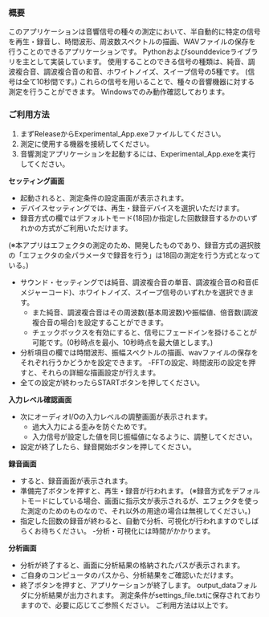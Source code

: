 ### 概要
このアプリケーションは音響信号の種々の測定において、半自動的に特定の信号を再生・録音し、時間波形、周波数スペクトルの描画、WAVファイルの保存を行うことのできるアプリケーションです。
Pythonおよびsounddeviceライブラリを主として実装しています。
使用することのできる信号の種類は、純音、調波複合音、調波複合音の和音、ホワイトノイズ、スイープ信号の5種です。 (信号は全て10秒間です。)
これらの信号を用いることで、種々の音響機器に対する測定を行うことができます。
Windowsでのみ動作確認しております。
### ご利用方法
1. まずReleaseからExperimental_App.exeファイルしてください。
2. 測定に使用する機器を接続してください。
3. 音響測定アプリケーションを起動するには、Experimental_App.exeを実行してください。

**セッティング画面**
- 起動されると、測定条件の設定画面が表示されます。
- デバイスセッティングでは、再生・録音デバイスを選択いただけます。
- 録音方式の欄ではデフォルトモード(18回)か指定した回数録音するかのいずれかの方式がご利用いただけます。

(※本アプリはエフェクタの測定のため、開発したものであり、録音方式の選択肢の「エフェクタの全パラメータで録音を行う」は18回の測定を行う方式となっている。) 
- サウンド・セッティングでは純音、調波複合音の単音、調波複合音の和音(Eメジャーコード)、ホワイトノイズ、スイープ信号のいずれかを選択できます。
  - また純音、調波複合音はその周波数(基本周波数)や振幅値、倍音数(調波複合音の場合)を設定することができます。
  - チェックボックスを有効にすると、信号にフェードインを掛けることが可能です。(0秒時点を最小、10秒時点を最大値とします。)
- 分析項目の欄では時間波形、振幅スペクトルの描画、wavファイルの保存をそれぞれ行うかどうかを設定できます。
  -FFTの設定、時間波形の設定を押すと、それらの詳細な描画設定が行えます。
- 全ての設定が終わったらSTARTボタンを押してください。

**入力レベル確認画面**
- 次にオーディオI/Oの入力レベルの調整画面が表示されます。
  - 過大入力による歪みを防ぐためです。
  - 入力信号が設定した値を同じ振幅値になるように、調整してください。
- 設定が終了したら、録音開始ボタンを押してください。

**録音画面**
- すると、録音画面が表示されます。
- 準備完了ボタンを押すと、再生・録音が行われます。
(※録音方式をデフォルトモードにしている場合、画面に指示文が表示されるが、エフェクタを使った測定のためのものなので、それ以外の用途の場合は無視してください。)
- 指定した回数の録音が終わると、自動で分析、可視化が行われますのでしばらくお待ちください。
  -分析・可視化には時間がかかります。 

**分析画面**
- 分析が終了すると、画面に分析結果の格納されたパスが表示されます。
- ご自身のコンピュータのパスから、分析結果をご確認いただけます。
- 終了ボタンを押すと、アプリケーションが終了します。
output_dataフォルダに分析結果が出力されます。
測定条件がsettings_file.txtに保存されておりますので、必要に応じてご参照ください。
ご利用方法は以上です。